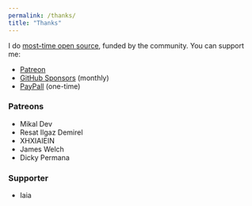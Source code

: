 ```yaml
---
permalink: /thanks/
title: "Thanks"
---
```


I do [most-time open source](https://github.com/sponsors/el3um4s), funded by the community. You can support me:

- [Patreon](https://www.patreon.com/el3um4s)
- [GitHub Sponsors](https://github.com/sponsors/el3um4s) (monthly)
- [PayPall](https://www.paypal.com/paypalme/el3um4s) (one-time)


### Patreons

* Mikal Dev
* Resat Ilgaz Demirel
* XHXIAIEIN
* James Welch
* Dicky Permana

### Supporter

* Iaia
